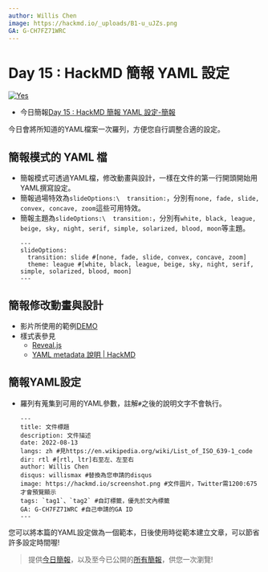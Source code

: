 ```yaml
---
author: Willis Chen
image: https://hackmd.io/_uploads/B1-u_uJZs.png
GA: G-CH7FZ71WRC
---
```


# Day 15 : HackMD 簡報 YAML 設定

[![Yes](https://img.youtube.com/vi/T4m8xRQ46WQ/0.jpg)](https://www.youtube.com/watch?v=T4m8xRQ46WQ)


- 今日簡報[Day 15 : HackMD 簡報 YAML 設定-簡報](https://hackmd.io/@wiimax/intro-hackmd-15)

今日會將所知道的YAML檔案一次羅列，方便您自行調整合適的設定。

## 簡報模式的 YAML 檔
- 簡報模式可透過YAML檔，修改動畫與設計，一樣在文件的第一行開頭開始用YAML撰寫設定。
- 簡報過場特效為`slideOptions:\  transition:`，分別有`none, fade, slide, convex, concave, zoom`這些可用特效。
- 簡報主題為`slideOptions:\  transition:`，分別有`white, black, league, beige, sky, night, serif, simple, solarized, blood, moon`等主題。
    ```
    ---
    slideOptions:
      transition: slide #[none, fade, slide, convex, concave, zoom]
      theme: league #[white, black, league, beige, sky, night, serif, simple, solarized, blood, moon]
    ---
    ```


## 簡報修改動畫與設計
- 影片所使用的範例[DEMO](https://hackmd.io/@wiimax/r1eK3r8nq)
- 樣式表參見
    - [Reveal.js](https://revealjs.com/themes/)
    - [YAML metadata 說明 | HackMD](https://hackmd.io/@hackmd/N1tNqMEOl)


## 簡報YAML設定
- 羅列有蒐集到可用的YAML參數，註解`#`之後的說明文字不會執行。
    ```
    ---
    title: 文件標題
    description: 文件描述
    date: 2022-08-13
    langs: zh #見https://en.wikipedia.org/wiki/List_of_ISO_639-1_code
    dir: rtl #[rtl, ltr]右至左、左至右
    author: Willis Chen
    disqus: willismax #替換為您申請的disqus
    image: https://hackmd.io/screenshot.png #文件圖片，Twitter需1200:675才會預覽顯示
    tags: `tag1`、`tag2` #自訂標籤，優先於文內標籤
    GA: G-CH7FZ71WRC #自己申請的GA ID
    ---

    ```

您可以將本篇的YAML設定做為一個範本，日後使用時從範本建立文章，可以節省許多設定時間喔!

> 提供[今日簡報](https://hackmd.io/@wiimax/intro-hackmd-15)，以及至今已公開的[所有簡報](https://hackmd.io/@wiimax/intro-hackmd-slides)，供您一次瀏覽!
